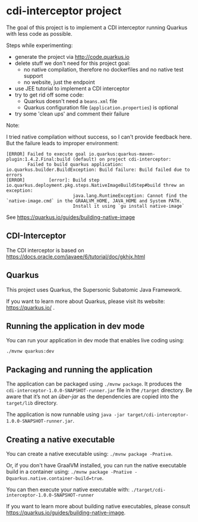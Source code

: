 # cdi-interceptor project

The goal of this project is to implement a CDI interceptor running Quarkus with less code as possible.

Steps while experimenting:

  * generate the project via http://code.quarkus.io
  * delete stuff we don't need for this project goal:
    * no native compilation, therefore no dockerfiles and no native test support
    * no website, just the endpoint 
  * use JEE tutorial to implement a CDI interceptor
  * try to get rid off some code: 
     * Quarkus doesn't need a `beans.xml` file
     * Quarkus configuration file (`application.properties`) is optional
  * try some 'clean ups' and comment their failure 

Note:

I tried native compilation without success, so I can't provide feedback here. 
But the failure leads to improper environment:

```
[ERROR] Failed to execute goal io.quarkus:quarkus-maven-plugin:1.4.2.Final:build (default) on project cdi-interceptor: 
        Failed to build quarkus application: io.quarkus.builder.BuildException: Build failure: Build failed due to errors
[ERROR]         [error]: Build step io.quarkus.deployment.pkg.steps.NativeImageBuildStep#build threw an exception: 
                         java.lang.RuntimeException: Cannot find the `native-image.cmd` in the GRAALVM_HOME, JAVA_HOME and System PATH. 
                         Install it using `gu install native-image`
```

See https://quarkus.io/guides/building-native-image


## CDI-Interceptor

The CDI interceptor is based on https://docs.oracle.com/javaee/6/tutorial/doc/gkhjx.html

## Quarkus

This project uses Quarkus, the Supersonic Subatomic Java Framework.

If you want to learn more about Quarkus, please visit its website: https://quarkus.io/ .


## Running the application in dev mode

You can run your application in dev mode that enables live coding using:
```
./mvnw quarkus:dev
```

## Packaging and running the application

The application can be packaged using `./mvnw package`.
It produces the `cdi-interceptor-1.0.0-SNAPSHOT-runner.jar` file in the `/target` directory.
Be aware that it’s not an _über-jar_ as the dependencies are copied into the `target/lib` directory.

The application is now runnable using `java -jar target/cdi-interceptor-1.0.0-SNAPSHOT-runner.jar`.

## Creating a native executable

You can create a native executable using: `./mvnw package -Pnative`.

Or, if you don't have GraalVM installed, you can run the native executable build in a container using: `./mvnw package -Pnative -Dquarkus.native.container-build=true`.

You can then execute your native executable with: `./target/cdi-interceptor-1.0.0-SNAPSHOT-runner`

If you want to learn more about building native executables, please consult https://quarkus.io/guides/building-native-image.


